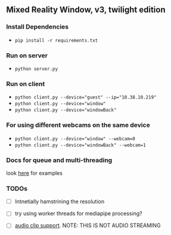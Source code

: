 
## Mixed Reality Window, v3, twilight edition


### Install Dependencies

- `pip install -r requirements.txt`


### Run on server

- `python server.py`


### Run on client

- `python client.py --device="guest" --ip="10.38.10.219"`
- `python client.py --device="window"`
- `python client.py --device="windowBack"`

### For using different webcams on the same device

- `python client.py --device="window" --webcam=0`
- `python client.py --device="windowBack" --webcam=1`




### Docs for queue and multi-threading
look [here](https://docs.python.org/3/library/queue.html#queue.Queue.join) for examples



### TODOs
- [ ] Intnetially hamstrining the resolution
- [ ] try using worker threads for mediapipe processing?
- [ ] [audio clip support](https://github.com/jeffbass/imagezmq/issues/66). NOTE: THIS IS NOT AUDIO STREAMING


